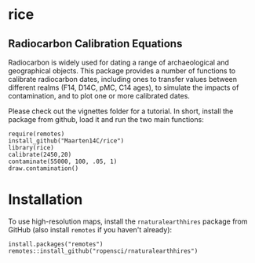 # rice

## Radiocarbon Calibration Equations

Radiocarbon is widely used for dating a range of archaeological and geographical objects. This package provides a number of functions to calibrate radiocarbon dates, including ones to transfer values between different realms (F14, D14C, pMC, C14 ages), to simulate the impacts of contamination, and to plot one or more calibrated dates.

Please check out the vignettes folder for a tutorial. In short, install the package from github, load it and run the two main functions:

```{r, eval=FALSE}
require(remotes)
install_github("Maarten14C/rice")
library(rice)
calibrate(2450,20)
contaminate(55000, 100, .05, 1)
draw.contamination()
```

# Installation

To use high-resolution maps, install the `rnaturalearthhires` package from GitHub (also install `remotes` if you haven't already):

```{r}
install.packages("remotes")
remotes::install_github("ropensci/rnaturalearthhires")
```
